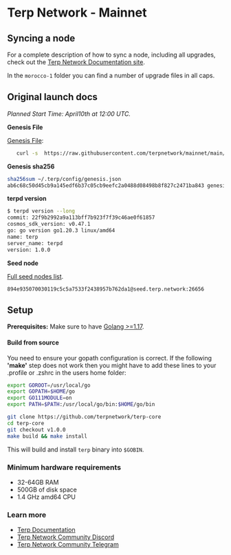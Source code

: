 # Terp Network - Mainnet


## Syncing a node

For a complete description of how to sync a node, including all upgrades, check out the [Terp Network Documentation site]().

In the `morocco-1` folder you can find a number of upgrade files in all caps.

## Original launch docs


_Planned Start Time: April10th  at 12:00 UTC._

**Genesis File**

[Genesis File](/morocco-1/genesis.json):

```bash
   curl -s  https://raw.githubusercontent.com/terpnetwork/mainnet/main/morocco-1/genesis.json > ~/.terp/config/genesis.json
```

**Genesis sha256**

```bash
sha256sum ~/.terp/config/genesis.json
ab6c68c50d45cb9a145edf6b37c05cb9eefc2a0488d08498b8f827c2471ba843 genesis.json
```

**terpd version**

```bash
$ terpd version --long
commit: 22f9b2992a9a113bff7b923f7f39c46ae0f61857
cosmos_sdk_version: v0.47.1
go: go version go1.20.3 linux/amd64
name: terp
server_name: terpd
version: 1.0.0
```
**Seed node**

[Full seed nodes list](/morocco-1/seeds.txt).

```
894e935070030119c5c5a7533f2438957b762da1@seed.terp.network:26656
```

## Setup

**Prerequisites:** Make sure to have [Golang >=1.17](https://golang.org/).

#### Build from source

You need to ensure your gopath configuration is correct. If the following **'make'** step does not work then you might have to add these lines to your .profile or .zshrc in the users home folder:

```bash
export GOROOT=/usr/local/go
export GOPATH=$HOME/go
export GO111MODULE=on
export PATH=$PATH:/usr/local/go/bin:$HOME/go/bin
```

```bash
git clone https://github.com/terpnetwork/terp-core
cd terp-core
git checkout v1.0.0
make build && make install
```

This will build and install `terp` binary into `$GOBIN`.

### Minimum hardware requirements

- 32-64GB RAM
- 500GB of disk space
- 1.4 GHz amd64 CPU

### Learn more

- [Terp Documentation](https://docs.terp.network)
- [Terp Network Community Discord](https://discord.gg/9mFZc4XEDA)
- [Terp Network Community Telegram](https://t.me/+FuFi63JcwuEzNmVh)
